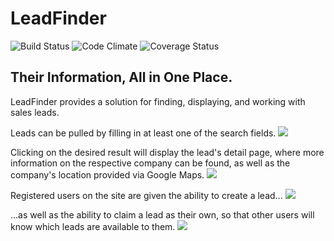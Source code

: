 # LeadFinder

![Build Status](https://codeship.com/projects/5efb7a20-9b6a-0133-58d8-2e4a8a945ddd/status?branch=master)
![Code Climate](https://codeclimate.com/github/tomfafard/lead_finder.png)
![Coverage Status](https://coveralls.io/repos/tomfafard/lead_finder/badge.png)

## Their Information, All in One Place.

  LeadFinder provides a solution for finding, displaying, and working with sales leads.


Leads can be pulled by filling in at least one of the search fields.
![](http://i.imgur.com/rUIGqiO.png)

Clicking on the desired result will display the lead's detail page, where more information on the respective company can be found, as well as the company's location provided via Google Maps.
![](http://i.imgur.com/5cHvy2W.jpg)

Registered users on the site are given the ability to create a lead...
![](http://i.imgur.com/r75nRbg.png)

...as well as the ability to claim a lead as their own, so that other users will know which leads are available to them.
![](http://i.imgur.com/zh5UNVq.png)
